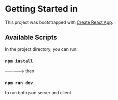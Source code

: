 # Getting Started in

This project was bootstrapped with [Create React App](https://github.com/facebook/create-react-app).

## Available Scripts

In the project directory, you can run:

### `npm install`

-------> then

### `npm run dev`


to run both  json server and client 
